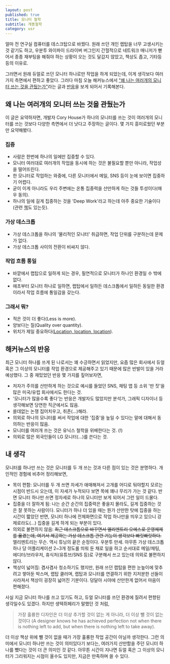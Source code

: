 ```yaml
---
layout: post
published: true
title: 모니터 철학
subtitle: 개똥철학
category: usr
---
```



 얼마 전 연구실 컴퓨터를 데스크탑으로 바꿨다. 원래 쓰던 개인 랩탑을
 너무 고생시키는 것 같기도 하고, 우분투 와이파이 드라이버 버그인지
 간헐적으로 네트워크 매니저가 뻗어서 종종 재부팅을 해줘야 하는 상황이
 오는 것도 달갑지 않았고, 책상도 좁고, 기타등등의 이유로.

 그러면서 원래 듀얼로 쓰던 모니터 하나로만 작업을 하게 되었는데, 이게
 생각보다 여러가지 측면에서 편하고 좋았다. 그러다 마침 오늘
 해커뉴스에서 ["왜 나는 여러개의 모니터 쓰는 것을
 관뒀는가"](https://hackernoon.com/why-i-stopped-using-multiple-monitors-bfd87efa2e5b#.mee4fysjf)라는
 글과 [반응](https://news.ycombinator.com/item?id=13968519)을 보게
 되어서 기록해본다.

## 왜 나는 여러개의 모니터 쓰는 것을 관뒀는가
 이 글은 요약하자면, 개발자 Cory House가 하나의 모니터를 쓰는 것이
 여러개의 모니터를 쓰는 것보다 다양한 측면에서 더 낫다고 주장하는
 글이다. 몇 가지 흥미로웠던 부분만 요약해봤다.

### 집중

 - 사람은 한번에 하나의 일에만 집중할 수 있다.
 - 모니터 여러대로 여러개의 작업을 동시에 하는 것은 불필요할 뿐만
   아니라, 작업성을 떨어뜨린다.
 - 한 모니터로 작업하는 와중에, 다른 모니터에서 메일, SNS 등이 눈에
   보이면 집중하기 어렵다.
 - 굳이 이게 아니라도 우리 주변에는 온통 집중력을 산만하게 하는 것들
   투성이다(매우 동의).
 - 하나의 일에 길게 집중하는 것을 'Deep Work'라고 하는데 아주 중요한
   기술이다(관련
   [책](https://www.amazon.com/Deep-Work-Focused-Success-Distracted/dp/1455586692)도
   있는듯).

### 가상 데스크톱

 - 가상 데스크톱을 하나의 '물리적인 모니터' 취급하면, 작업 단위를
   구분하는데 문제가 없다.
 - 가상 데스크톱 사이의 전환이 비싸지 않다.

### 작업 흐름 통일

 - 바깥에서 랩탑으로 일하게 되는 경우, 필연적으로 모니터가 하나인
   환경일 수 밖에 없다.
 - 애초부터 모니터 하나로 일하면, 랩탑에서 일하든 데스크톱에서 일하든
   동일한 환경이라서 작업 흐름에 통일감을 갖는다.

### 그래서 뭐?

 - 적은 것이 더 좋다(Less is more).
 - 양보다는 질(Quality over quantity).
 - 위치가 제일 중요하다([Location, location,
   location](https://www.thebalance.com/what-location-means-in-real-estate-1798766)).

## 해커뉴스의 반응
 최근 모니터 하나를 쓰게 된 나로서는 꽤 수긍하면서 읽었지만, 요즘 많은
 회사에서 듀얼 혹은 그 이상의 모니터를 작업 환경으로 제공해주고 있기
 때문에 많은 반발이 있을 거라 예상했다. 그 중 재밌었던 반응 몇 가지를
 짚어보자면,

 - 저자가 주의를 산만하게 하는 것으로 예시를 들었던 SNS, 채팅 앱 등
   소위 '딴 짓'을 많은 미국/유럽 회사에서도 한다는 것.
 - '모니터가 많을수록 좋다'는 반응은 개발자도 많았지만 분석가, 그래픽
   디자이너 등 생각해보면 당연한 직군에서도 많음.
 - 쓸데없는 논쟁 집어치우고, 취존(...)해라.
 - 의외로 하나의 모니터를 써서 작업에 대한 '집중'을 높일 수 있다는
   말에 대해서 동의하는 반응이 많음.
 - 모니터를 여러개 쓰는 것은 유닉스 철학을 위배한다는 것. (!)
 - 의외로 많은 외국인들이 LG 모니터(...)를 쓴다는 것.

## 내 생각
 모니터를 하나만 쓰는 것은 모니터를 두 개 쓰는 것과 다른 점이 있는
 것은 분명하다. 개인적인 경험에 비추어 정리해보면,

 - 목이 편함: 모니터를 두 개 쓰면 자세가 애매해져서 고개를 어디로
   둬야할지 모르는 시점이 반드시 오는데, 이 자세가 누적되다 보면 목에
   꽤나 무리가 가는 것 같다. 반면 모니터 하나만 쓰면 정자세로 하나의
   모니터만 보게 되어서 그런 일이 드물다.
 - 집중을 더 잘하게 됨: 나는 순간 순간의 집중력은 좋을지 몰라도, 길게
   집중하는 것은 잘 못하는 사람이다. 모니터가 하나 더 있을 때는 뭔가
   산만한 탓에 집중을 하는 시간이 짧았던 반면, 모니터 하나에
   전체화면으로 작업 하나만을 띄우고 있으니 강제로라도(...) 집중을
   길게 하게 되는 부분이 있다.
 - 의외로 불편하지 않음: ~~최근 데스크톱으로 바꾸면서 엘리멘트리
   오에스로 운영체제를 옮겼는데, 여기서 제공하는 가상 데스크톱 관련
   기능이 생각보다 빠릿빠릿하다.~~ 엘리멘트리는 무슨. 역시 튜닝의 끝은
   순정이다. 우분투 만세. 아무튼 가상 데스크톱 하나 당 어플리케이션
   2~3개 정도롤 띄워 둔 채로 일을 하고 순서대로 메일/채팅,
   에디터/브라우저, 휴식처(유튜브/SNS 등)로 구분해서 쓰고 있는데
   의외로 불편하지 않다.
 - 책상이 넓어짐: 겸사겸사 청소하기도 했지만, 원래 쓰던 랩탑을 편한
   눈높이에 맞추려고 쌓아둔 박스며, 랩탑 쿨러며, 랩탑과 모니터를
   연결하기 위한 지저분한 선들이 사라져서 책상이 굉장히 넓어진
   기분이다. 덩달아 시야에 산만한게 없어서 마음이 편해졌다.

 사실 지금 모니터 하나를 쓰고 있기도 하고, 듀얼 모니터를 쓰던 환경에
 질려서 편향된 생각일수도 있겠다. 하지만 생텍쥐페리가 말했던 것 처럼,

>  가장 훌륭한 디자인은 더 이상 추가할 것이 없는 게 아니라, 더 이상 뺄
>  것이 없는 것이다 (A designer knows he has achieved perfection not
>  when there is nothing left to add, but when there is nothing left
>  to take away).

 더 이상 책상 위에 뺄 것이 없을 때가 가장 훌륭한 작업 공간이 아닐까
 생각한다. 그런 의미에서 모니터 하나만 쓰는 것이 의미있다기 보다는,
 여러가지 산만함을 주던 모니터 하나를 뺐다는 것이 더 큰 의미인 것
 같다. 아무튼 시간이 지나면 듀얼 혹은 그 이상의 모니터가 그리워지는
 시점이 올수도 있지만, 지금은 만족하며 쓸 수 있다.

